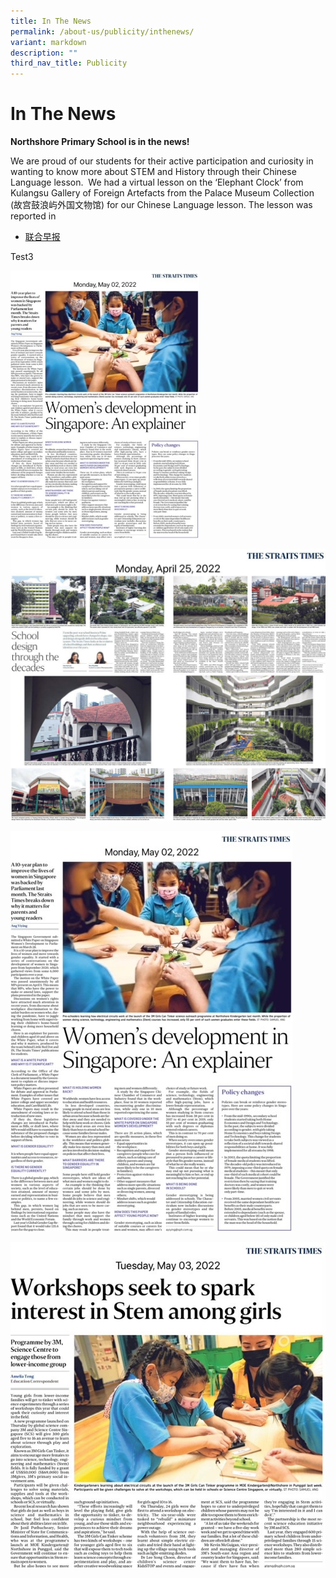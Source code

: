 ```yaml
---
title: In The News
permalink: /about-us/publicity/inthenews/
variant: markdown
description: ""
third_nav_title: Publicity
---
```

# **In The News**

<strong>Northshore Primary School is in the news!</strong>
<p>We are proud of our students for their active participation and curiosity in wanting to know more about STEM and History through their Chinese Language lesson.&nbsp;  
We had a virtual lesson on the ‘Elephant Clock’ from Kulangsu Gallery of Foreign Artefacts from the Palace Museum Collection (故宫鼓浪屿外国文物馆) for our Chinese Language lesson. The lesson was reported in</p>
<ul>
	<li><a href="https://www.zaobao.com.sg/news/singapore/story20210324-1133601">联合早报</a>
	</li>	
</ul>


Test3

<img style="width:60%" align="centre" src="/images/2 May 2022 Women in STEM.jpg">     

<br clear="left">

![](/images/25%20April%202022%20School%20Design.jpg)
	
![](/images/2%20May%202022%20Women%20in%20STEM.jpg)

![](/images/3%20May%202022%203M%20STEM%20workshop.jpg)